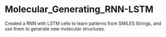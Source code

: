 # Molecular_Generating_RNN-LSTM
Created a RNN with LSTM cells to learn patterns from SMILES Strings, and use them to generate new molecular structures. 
